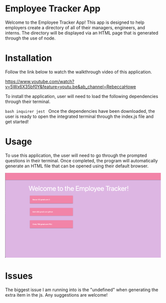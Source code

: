 # Employee Tracker App

Welcome to the Employee Tracker App! This app is designed to help employers create a directory of all of their managers, engineers, and interns. The directory will be displayed via an HTML page that is generated through the use of node.

# Installation

Follow the link below to watch the walkthrough video of this application.

https://www.youtube.com/watch?v=5Wx6X35bf0Y&feature=youtu.be&ab_channel=RebeccaHowe

To install the application, user will need to load the following dependencies through their terminal.

``bash
inquirer
jest
``
Once the dependencies have been downloaded, the user is ready to open the integrated terminal through the index.js file and get started!

# Usage

To use this application, the user will need to go through the prompted questions in their terminal. Once completed, the program will automatically generate an HTML file that can be opened using their default browser. 

![Example](https://github.com/rhowe20/OOP-Team-Profile-Generator/blob/main/images/employee-tracker-example.png)

# Issues

The biggest issue I am running into is the "undefined" when generating the extra item in the js. Any suggestions are welcome!